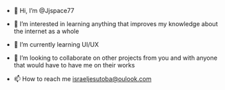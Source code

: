 - 👋 Hi, I’m @Jjspace77
- 👀 I’m interested in learning anything that improves my knowledge about the internet as a whole
- 🌱 I’m currently learning UI/UX
- 💞️ I’m looking to collaborate on other projects from you and with anyone that would  have to have me on their works 

- 📫 How to reach me israeljesutoba@oulook.com 

<!---
Jjspace77/Jjspace77 is a ✨ special ✨ repository because its `README.md` (this file) appears on your GitHub profile.
You can click the Preview link to take a look at your changes.
--->
